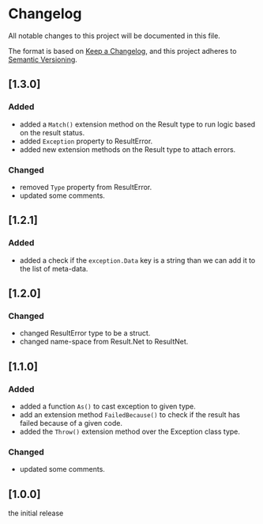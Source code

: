 # Changelog

All notable changes to this project will be documented in this file.

The format is based on [Keep a Changelog](https://keepachangelog.com/en/1.0.0/),
and this project adheres to [Semantic Versioning](https://semver.org/spec/v2.0.0.html).

## [1.3.0]

### Added

- added a `Match()` extension method on the Result type to run logic based on the result status.
- added `Exception` property to ResultError.
- added new extension methods on the Result type to attach errors.

### Changed

- removed `Type` property from ResultError.
- updated some comments.

## [1.2.1]

### Added

- added a check if the `exception.Data` key is a string than we can add it to the list of meta-data.

## [1.2.0]

### Changed

- changed ResultError type to be a struct.
- changed name-space from Result.Net to ResultNet.

## [1.1.0]

### Added

- added a function `As()` to cast exception to given type.
- add an extension method `FailedBecause()` to check if the result has failed because of a given code.
- added the `Throw()` extension method over the Exception class type.

### Changed

- updated some comments.

## [1.0.0]

the initial release
